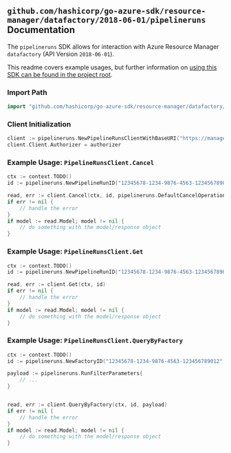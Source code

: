 
## `github.com/hashicorp/go-azure-sdk/resource-manager/datafactory/2018-06-01/pipelineruns` Documentation

The `pipelineruns` SDK allows for interaction with Azure Resource Manager `datafactory` (API Version `2018-06-01`).

This readme covers example usages, but further information on [using this SDK can be found in the project root](https://github.com/hashicorp/go-azure-sdk/tree/main/docs).

### Import Path

```go
import "github.com/hashicorp/go-azure-sdk/resource-manager/datafactory/2018-06-01/pipelineruns"
```


### Client Initialization

```go
client := pipelineruns.NewPipelineRunsClientWithBaseURI("https://management.azure.com")
client.Client.Authorizer = authorizer
```


### Example Usage: `PipelineRunsClient.Cancel`

```go
ctx := context.TODO()
id := pipelineruns.NewPipelineRunID("12345678-1234-9876-4563-123456789012", "example-resource-group", "factoryName", "runId")

read, err := client.Cancel(ctx, id, pipelineruns.DefaultCancelOperationOptions())
if err != nil {
	// handle the error
}
if model := read.Model; model != nil {
	// do something with the model/response object
}
```


### Example Usage: `PipelineRunsClient.Get`

```go
ctx := context.TODO()
id := pipelineruns.NewPipelineRunID("12345678-1234-9876-4563-123456789012", "example-resource-group", "factoryName", "runId")

read, err := client.Get(ctx, id)
if err != nil {
	// handle the error
}
if model := read.Model; model != nil {
	// do something with the model/response object
}
```


### Example Usage: `PipelineRunsClient.QueryByFactory`

```go
ctx := context.TODO()
id := pipelineruns.NewFactoryID("12345678-1234-9876-4563-123456789012", "example-resource-group", "factoryName")

payload := pipelineruns.RunFilterParameters{
	// ...
}


read, err := client.QueryByFactory(ctx, id, payload)
if err != nil {
	// handle the error
}
if model := read.Model; model != nil {
	// do something with the model/response object
}
```
